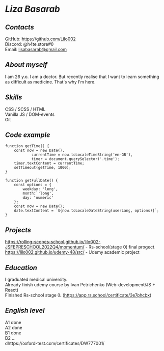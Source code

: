 # ***Liza Basarab***


## *Contacts*
GitHub: https://github.com/Lilo002 <br>
Discord: @h4te.store#0 <br>
Email: lisabasarab@gmail.com <br>


## *About myself*
I am 26 y.o. I am a doctor. But recently realise that I want to learn something as difficult as medicine. That's why I'm here.

## *Skills*
CSS / SCSS / HTML <br>
Vanilla JS / DOM-events <br>
Git <br>


## *Code example*

```
function getTime() {
    const now = new Date(),
            currentTime = now.toLocaleTimeString('en-GB'),
            timer = document.querySelector('.time');
    timer.textContent = currentTime;
    setTimeout(getTime, 1000);
}

function getFullDate() {
    const options = {
        weekday: 'long',
        month: 'long',
        day: 'numeric'
    };
    const now = new Date();
    date.textContent = `${now.toLocaleDateString(userLang, options)}`;
}
```

## *Projects*
https://rolling-scopes-school.github.io/lilo002-JSFEPRESCHOOL2022Q4/momentum/ - Rs-school(stage 0) final progect. <br>
https://lilo002.github.io/udemy-48/src/ - Udemy academic project <br>


## *Education*
I graduated medical university. <br>
Already finish udemy course by Ivan Petrichenko (Web-development/JS + React) <br>
Finished Rs-school stage 0. (https://app.rs.school/certificate/3e7phcbx)  <br>

## *English level*
A1 done <br>
A2 done <br>
B1 done <br>
B2 ... <br>
dhttps://oxford-test.com/certificates/DW777001/
